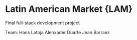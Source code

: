 # Latin American Market {LAM}
Final full-stack development project

Team:
 Hans Latoja
 Alenxader Duarte
 Jean Barraez





